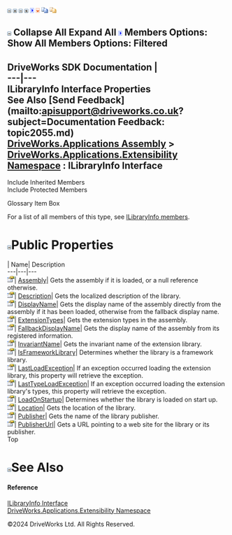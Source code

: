 ![](dotnetimages/collapse.gif) ![](dotnetimages/expand.gif) ![](dotnetimages/collapse.gif) ![](dotnetimages/expand.gif) ![](dotnetimages/drpdown.gif) ![](dotnetimages/drpdown_orange.gif) ![](dotnetimages/copycode.gif) ![](dotnetimages/copycodeHighlight.gif)

![](dotnetimages/collapse.gif) Collapse All Expand All ![](dotnetimages/drpdown.gif) Members Options: Show All  Members Options: Filtered   
---  
DriveWorks SDK Documentation  |   
---|---  
ILibraryInfo Interface Properties   
See Also [Send Feedback](mailto:apisupport@driveworks.co.uk?subject=Documentation Feedback: topic2055.md)  
[DriveWorks.Applications Assembly](topic13.md) > [DriveWorks.Applications.Extensibility Namespace](topic1995.md) : ILibraryInfo Interface  
---  
  
Include Inherited Members    
Include Protected Members    


Glossary Item Box

For a list of all members of this type, see [ILibraryInfo members](topic2056.md).

# ![](dotnetimages/collapse.gif)Public Properties

| Name| Description  
---|---|---  
![ Property](dotnetimages/Property.gif)| [Assembly](topic2065.md)| Gets the assembly if it is loaded, or a null reference otherwise.   
![ Property](dotnetimages/Property.gif)| [Description](topic2066.md)| Gets the localized description of the library.   
![ Property](dotnetimages/Property.gif)| [DisplayName](topic2067.md)| Gets the display name of the assembly directly from the assembly if it has been loaded, otherwise from the fallback display name.   
![ Property](dotnetimages/Property.gif)| [ExtensionTypes](topic2068.md)| Gets the extension types in the assembly.   
![ Property](dotnetimages/Property.gif)| [FallbackDisplayName](topic2069.md)| Gets the display name of the assembly from its registered information.   
![ Property](dotnetimages/Property.gif)| [InvariantName](topic2070.md)| Gets the invariant name of the extension library.   
![ Property](dotnetimages/Property.gif)| [IsFrameworkLibrary](topic2071.md)| Determines whether the library is a framework library.   
![ Property](dotnetimages/Property.gif)| [LastLoadException](topic2072.md)| If an exception occurred loading the extension library, this property will retrieve the exception.   
![ Property](dotnetimages/Property.gif)| [LastTypeLoadException](topic2073.md)| If an exception occurred loading the extension library's types, this property will retrieve the exception.   
![ Property](dotnetimages/Property.gif)| [LoadOnStartup](topic2074.md)| Determines whether the library is loaded on start up.   
![ Property](dotnetimages/Property.gif)| [Location](topic2075.md)| Gets the location of the library.   
![ Property](dotnetimages/Property.gif)| [Publisher](topic2076.md)| Gets the name of the library publisher.   
![ Property](dotnetimages/Property.gif)| [PublisherUrl](topic2077.md)| Gets a URL pointing to a web site for the library or its publisher.   
Top

# ![](dotnetimages/collapse.gif)See Also

#### Reference

[ILibraryInfo Interface](topic2055.md)   
[DriveWorks.Applications.Extensibility Namespace](topic1995.md)

©2024 DriveWorks Ltd. All Rights Reserved.
